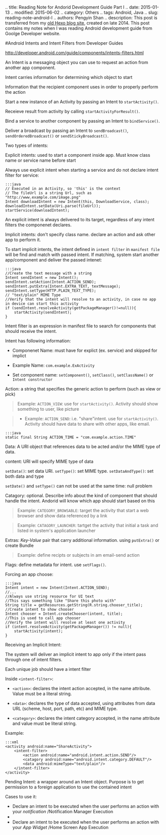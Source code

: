 .. title: Reading Note for Andorid Development Guide Part I
.. date: 2015-01-13
.. modified: 2015-06-02
.. category: Others
.. tags: Android, Java
.. slug: reading-note-android-I
.. authors: Pengyin Shan
.. description: This post is transferred from my <a href="http://blogpengyin.herokuapp.com/">old Hexo blog site</a>, created on late 2014. This post contains my notes when I was reading Android development guide from Goolge Developer website.

#Android Intents and Intent Filters from Developer Guides

http://developer.android.com/guide/components/intents-filters.html

An Intent is a messaging object you can use to request an action from another app component.

Intent carries information for determining which object to start

Information that the recipient component uses in order to properly perform the action

Start a new instance of an Activity by passing an Intent to `startActivity()`.

Receieve result from activity by calling `startActivityForResult()`.

Bind a service to another component by passing an Intent to `bindService()`.

Deliver a broadcast by passing an Intent to `sendBroadcast()`, `sendOrderedBroadcast()` or `sendStickyBroadcast()`.

Two types of intents:

Explicit intents: used to start a component inside app. Must know class name or service name before start

Always use explicit intent when starting a service and do not declare intent filter for service:

    :::java
    // Executed in an Activity, so 'this' is the context
    // The fileUrl is a string Url, such as "http://www.example.com/image.png"
    Intent downloadIntent = new Intent(this, DownloadService, class);
    downloadIntent.setData(Uri.parse(fileUrl));
    startService(downloadIntent);

An explicit intent is always delivered to its target, regardless of any intent filters the componenet declares.

Implicit intents: don't specify class name. declare an action and ask other app to perform it.

To start implicit intents, the intent defined in `intent filter` in `manifest file` will be find and match with passed intent. If matching, system start another app/component and deliver the passed intenet:

    :::java
    //Create the text message with a string
    Intent sendIntent = new Intent();
    sendIntent.setAction(Intent.ACTION_SEND);
    sendIntent.putExtra(Intent.EXTRA_TEXT, textMessage);
    sendIntent.setType(HTTP.PLAIN_TEXT_TYPE);
    // "text/plain" MIME Type
    //Verify that the intent will resolve to an activity, in case no app in device can start this activity
    if (sendIntent.resolveActivity(getPackageManager()!=null)){
        startActivity(sendIntent);
    }

Intent filter is an expression in manifest file to search for components that should receive the intent.

Intent has following information:

- Componenet Name: must have for explict (ex. service) and skipped for implict

- Example Name: `com.example.ExActivity`

- Set component name: `setComponent()`, `setClass()`, `setClassName()` or `Intent constructor`

Action: a string that specifies the generic action to perform (such as view or pick)

>Example: `ACTION_VIEW`: use for `startActivity()`. Activity should show something to user, like picture

> - Example: `ACTION_SEND`: i.e. "share"intent. use for `startActivity()`. Activity should have data to share with other apps, like email.

    :::java
    static final String ACTION_TIME = "com.example.action.TIME"

Data: A URI object that references data to be acted and/or the MIME type of data.

content: URI will specify MIME type of data

`setData()`: set data URI. `setType()`: set MIME type. `setDataAndType()`: set both data and type

`setDate()` and `setType()` can not be used at the same time: null problem

Catagory: optional. Describe info about the kind of component that should handle the intent. Andorid will know which app should start based on this

>Example: `CATEGORY_BROWSABLE`: target the activity that start a web browser and show data referenced by a link

>Example: `CATAGORY_LAUNCHER`: tartget the activity that initial a task and listed in system's application launcher

Extras: *Key-Value* pair that carry additional information.  using `putExtra()` or create Bundle

>Example: define recipts or subjects in am email-send action

Flags: define metadata for intent. use `setFlags()`.

Forcing an app choose:

    :::java
    Intent intent = new Intent(Intent.ACTION_SEND);
    //...
    //Always use string resource for UI text
    //This says something like "Share this photo with"
    String title = getResources.getString(R.string.chooser_title);
    //Create intent to show chooser
    Intent chooser = Intent.createChooser(intent, title);
    //This is used to call app chooser
    //Verify the intent will resolve at least one activity
    if (intent.resolveActivity(getPackageManager()) != null){
        startActivity(intent);
    }

Receiving an Implicit Intent:

The system will deliver an implicit intent to app only if the intent pass through one of intent filters.

Each unique job should have a intent filter

Inside `<intent-filter>`:

- `<action>`: declares the intent action accepted, in the name attribute. Value must be a literal string.

- `<data>`: declares the type of data accepted, using attributes from data URL (scheme, host, port, path, etc) and MIME type.

- `<category>`: declares the intent category accepted, in the name attribute and value must be literal string.

Example:

    :::xml
    <activity android:name="ShareActivity">
        <intent-filter>
            <action android:name="android.intent.action.SEND"/>
            <catagory android:name="android.intent.category.DEFAULT"/>
            <data android:mimeType="text/plain"/>
        </intent-filter>
    </activity>

Pending Intent: a wrapper around an Intent object. Purpose is to get permission to a foreign application to use the contained intent

Cases to use it:
- Declare an intent to be executed when the user performs an action with your *notification* /Notification Manager Execution
-
- Declare an intent to be executed when the user performs an action with your *App Widget* /Home Screen App Execution



